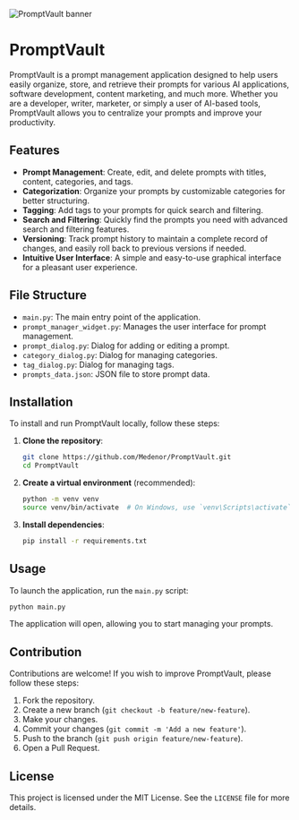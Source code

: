 ![PromptVault banner](https://repository-images.githubusercontent.com/1031380370/60edfefb-76ea-426b-8f25-b1eedce5702f)
# PromptVault

PromptVault is a prompt management application designed to help users easily organize, store, and retrieve their prompts for various AI applications, software development, content marketing, and much more. Whether you are a developer, writer, marketer, or simply a user of AI-based tools, PromptVault allows you to centralize your prompts and improve your productivity.

## Features

*   **Prompt Management**: Create, edit, and delete prompts with titles, content, categories, and tags.
*   **Categorization**: Organize your prompts by customizable categories for better structuring.
*   **Tagging**: Add tags to your prompts for quick search and filtering.
*   **Search and Filtering**: Quickly find the prompts you need with advanced search and filtering features.
*   **Versioning**: Track prompt history to maintain a complete record of changes, and easily roll back to previous versions if needed.
*   **Intuitive User Interface**: A simple and easy-to-use graphical interface for a pleasant user experience.

## File Structure

*   `main.py`: The main entry point of the application.
*   `prompt_manager_widget.py`: Manages the user interface for prompt management.
*   `prompt_dialog.py`: Dialog for adding or editing a prompt.
*   `category_dialog.py`: Dialog for managing categories.
*   `tag_dialog.py`: Dialog for managing tags.
*   `prompts_data.json`: JSON file to store prompt data.

## Installation

To install and run PromptVault locally, follow these steps:

1.  **Clone the repository**:
    ```bash
    git clone https://github.com/Medenor/PromptVault.git
    cd PromptVault
    ```

2.  **Create a virtual environment** (recommended):
    ```bash
    python -m venv venv
    source venv/bin/activate  # On Windows, use `venv\Scripts\activate`
    ```

3.  **Install dependencies**:
    ```bash
    pip install -r requirements.txt
    ```

## Usage

To launch the application, run the `main.py` script:

```bash
python main.py
```

The application will open, allowing you to start managing your prompts.

## Contribution

Contributions are welcome! If you wish to improve PromptVault, please follow these steps:

1.  Fork the repository.
2.  Create a new branch (`git checkout -b feature/new-feature`).
3.  Make your changes.
4.  Commit your changes (`git commit -m 'Add a new feature'`).
5.  Push to the branch (`git push origin feature/new-feature`).
6.  Open a Pull Request.

## License

This project is licensed under the MIT License. See the `LICENSE` file for more details.
